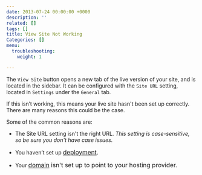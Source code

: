 ```yaml
---
date: 2013-07-24 00:00:00 +0000
description: ''
related: []
tags: []
title: View Site Not Working
Categories: []
menu:
  troubleshooting:
    weight: 1

---
```

The `View Site` button opens a new tab of the live version of your site, and is located in the sidebar. It can be configured with the `Site URL` setting, located in `Settings` under the `General` tab.

If this isn’t working, this means your live site hasn't been set up correctly. There are many reasons this could be the case.

Some of the common reasons are:

* The Site URL​ setting isn't the right URL. *This setting is case-sensitive, so be sure you don't have case issues.*
* You haven’t set up <a href="https://app.forestry.io/docs/deployment-and-management/setting-up-deployment" style="font-size: 1rem; background-color: rgb(255, 255, 255);">deployment</a><span style="font-size: 1rem;">.</span>

* Your <a href="/docs/pointing-a-domain-to-your-amazon-s3-bucket/" style="font-size: 1rem; background-color: rgb(255, 255, 255);">domain</a><span style="font-size: 1rem;">&nbsp;isn't set up to point to your hosting provider.</span>

